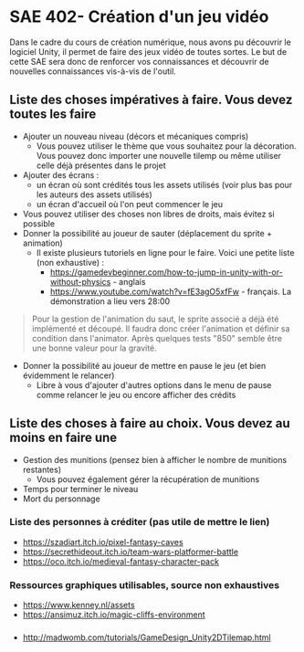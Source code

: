 # SAE 402- Création d'un jeu vidéo

Dans le cadre du cours de création numérique, nous avons pu découvrir le logiciel Unity, il permet de faire des jeux vidéo de toutes sortes. Le but de cette SAE sera donc de renforcer vos connaissances et découvrir de nouvelles connaissances vis-à-vis de l'outil.


## Liste des choses impératives à faire. Vous devez toutes les faire
- Ajouter un nouveau niveau (décors et mécaniques compris)
    - Vous pouvez utiliser le thème que vous souhaitez pour la décoration. Vous pouvez donc importer une nouvelle tilemp ou même utiliser celle déjà présentes dans le projet
- Ajouter des écrans :
    - un écran où sont crédités tous les assets utilisés (voir plus bas pour les auteurs des assets utilisés)
    - un écran d'accueil où l'on peut commencer le jeu
 - Vous pouvez utiliser des choses non libres de droits, mais évitez si possible
- Donner la possibilité au joueur de sauter (déplacement du sprite + animation)
    - Il existe plusieurs tutoriels en ligne pour le faire. Voici une petite liste (non exhaustive) :
        - https://gamedevbeginner.com/how-to-jump-in-unity-with-or-without-physics - anglais
        - https://www.youtube.com/watch?v=fE3agO5xfFw - français. La démonstration a lieu vers 28:00
> Pour la gestion de l'animation du saut, le sprite associé a déjà été implémenté et découpé. Il faudra donc créer l'animation et définir sa condition dans l'animator. Après quelques tests "850" semble être une bonne valeur pour la gravité.
- Donner la possibilité au joueur de mettre en pause le jeu (et bien évidemment le relancer)
    - Libre à vous d'ajouter d'autres options dans le menu de pause comme relancer le jeu ou encore afficher des crédits

## Liste des choses à faire au choix. Vous devez au moins en faire une
- Gestion des munitions (pensez bien à afficher le nombre de munitions restantes)
    - Vous pouvez également gérer la récupération de munitions
- Temps pour terminer le niveau
- Mort du personnage 
    

### Liste des personnes à créditer (pas utile de mettre le lien)
- https://szadiart.itch.io/pixel-fantasy-caves
- https://secrethideout.itch.io/team-wars-platformer-battle
- https://oco.itch.io/medieval-fantasy-character-pack

### Ressources graphiques utilisables, source non exhaustives
- https://www.kenney.nl/assets
- https://ansimuz.itch.io/magic-cliffs-environment

###
- http://madwomb.com/tutorials/GameDesign_Unity2DTilemap.html
